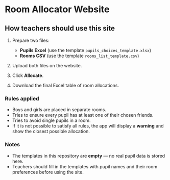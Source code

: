 
# Room Allocator Website

## How teachers should use this site

1. Prepare two files:
   - **Pupils Excel** (use the template `pupils_choices_template.xlsx`)
   - **Rooms CSV** (use the template `rooms_list_template.csv`)

2. Upload both files on the website.

3. Click **Allocate**.

4. Download the final Excel table of room allocations.

### Rules applied
- Boys and girls are placed in separate rooms.
- Tries to ensure every pupil has at least one of their chosen friends.
- Tries to avoid single pupils in a room.
- If it is not possible to satisfy all rules, the app will display a **warning** and show the closest possible allocation.

### Notes
- The templates in this repository are **empty** — no real pupil data is stored here.
- Teachers should fill in the templates with pupil names and their room preferences before using the site.
